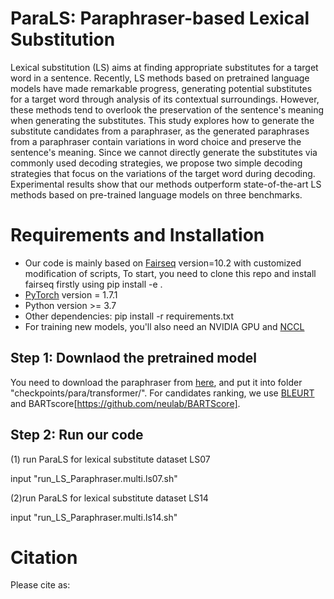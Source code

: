 # ParaLS: Paraphraser-based Lexical Substitution

Lexical substitution (LS) aims at finding appropriate substitutes for a target word in a sentence. Recently,  LS methods based on pretrained language models have made remarkable progress, generating potential substitutes for a target word through analysis of its contextual surroundings. However, these methods tend to overlook the preservation of the sentence's meaning when generating the substitutes. This study explores how to generate the substitute candidates from a paraphraser, as the generated paraphrases from a paraphraser contain variations in word choice and preserve the sentence's meaning. Since we cannot directly generate the substitutes via commonly used decoding strategies, we propose two simple decoding strategies that focus on the variations of the target word during decoding. Experimental results show that our methods outperform state-of-the-art LS methods based on pre-trained language models on three benchmarks.



# Requirements and Installation

*  Our code is mainly based on [Fairseq](https://github.com/pytorch/fairseq) version=10.2 with customized modification of scripts, To start, you need to clone this repo and install fairseq firstly using pip install -e .
* [PyTorch](http://pytorch.org/) version = 1.7.1
* Python version >= 3.7
* Other dependencies: pip install -r requirements.txt
* For training new models, you'll also need an NVIDIA GPU and [NCCL](https://github.com/NVIDIA/nccl)

## Step 1: Downlaod the pretrained model

You need to download the paraphraser from [here](https://drive.google.com/file/d/1o5fUGJnTxMe9ASQWTxIlbWmbEqN_RQ6D/view?usp=sharing), and put it into folder "checkpoints/⁨para⁩/transformer/⁩". For candidates ranking, we use [BLEURT](https://huggingface.co/Elron/bleurt-large-512) and BARTscore[https://github.com/neulab/BARTScore].

## Step 2: Run our code 

(1) run ParaLS for lexical substitute dataset LS07

input "run_LS_Paraphraser.multi.ls07.sh"

(2)run ParaLS for lexical substitute dataset LS14

input "run_LS_Paraphraser.multi.ls14.sh"


# Citation

Please cite as:

``` bibtex

```
